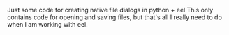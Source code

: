 Just some code for creating native file dialogs in python + eel
This only contains code for opening and saving files, but that's all I really need to do when I am working with eel.